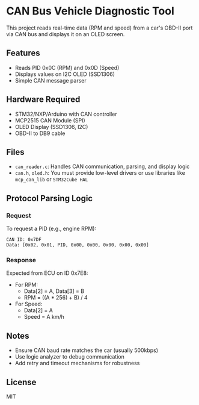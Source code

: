 # CAN Bus Vehicle Diagnostic Tool

This project reads real-time data (RPM and speed) from a car's OBD-II port via CAN bus and displays it on an OLED screen.

## Features
- Reads PID 0x0C (RPM) and 0x0D (Speed)
- Displays values on I2C OLED (SSD1306)
- Simple CAN message parser

## Hardware Required
- STM32/NXP/Arduino with CAN controller
- MCP2515 CAN Module (SPI)
- OLED Display (SSD1306, I2C)
- OBD-II to DB9 cable

## Files
- `can_reader.c`: Handles CAN communication, parsing, and display logic
- `can.h`, `oled.h`: You must provide low-level drivers or use libraries like `mcp_can_lib` or `STM32Cube HAL`

## Protocol Parsing Logic
### Request
To request a PID (e.g., engine RPM):
```
CAN ID: 0x7DF
Data: [0x02, 0x01, PID, 0x00, 0x00, 0x00, 0x00, 0x00]
```

### Response
Expected from ECU on ID 0x7E8:
- For RPM:
  - Data[2] = A, Data[3] = B
  - RPM = ((A * 256) + B) / 4
- For Speed:
  - Data[2] = A
  - Speed = A km/h

## Notes
- Ensure CAN baud rate matches the car (usually 500kbps)
- Use logic analyzer to debug communication
- Add retry and timeout mechanisms for robustness

## License
MIT